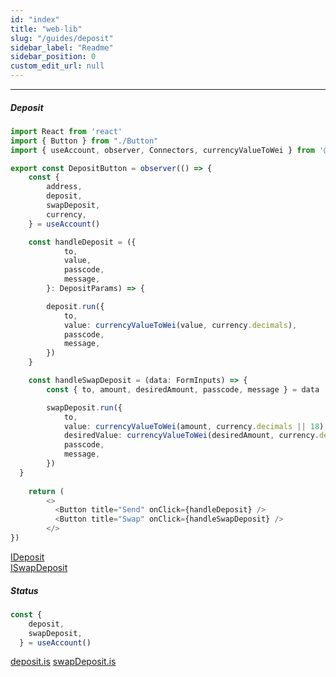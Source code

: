 ```yaml
---
id: "index"
title: "web-lib"
slug: "/guides/deposit"
sidebar_label: "Readme"
sidebar_position: 0
custom_edit_url: null
---
```


------

##### Deposit

```typescript
import React from 'react'
import { Button } from "./Button"
import { useAccount, observer, Connectors, currencyValueToWei } from '@kiroboio/web3-react-safe-transfer'

export const DepositButton = observer(() => {
    const {
        address,
        deposit,
        swapDeposit,
        currency,
    } = useAccount()

    const handleDeposit = ({
            to,
            value,
            passcode,
            message,
        }: DepositParams) => {

        deposit.run({
            to,
            value: currencyValueToWei(value, currency.decimals),
            passcode,
            message,
        })
    }

    const handleSwapDeposit = (data: FormInputs) => {
        const { to, amount, desiredAmount, passcode, message } = data

        swapDeposit.run({
            to,
            value: currencyValueToWei(amount, currency.decimals || 18),
            desiredValue: currencyValueToWei(desiredAmount, currency.decimals || 18),
            passcode,
            message,
        })
  }
    
    return (
        <>
          <Button title="Send" onClick={handleDeposit} />
          <Button title="Swap" onClick={handleSwapDeposit} />
        </>
})
```
<a href="/docs/api/stores/interfaces/IAccount#deposit">IDeposit</a>
<br />
<a href="/docs/api/stores/interfaces/IAccount#swapdeposit">ISwapDeposit</a>

##### Status

```typescript
const {
    deposit,
    swapDeposit,
  } = useAccount()
```

<a href="/docs/api/stores/interfaces/ICmdStatus">deposit.is</a>
<a href="/docs/api/stores/interfaces/ICmdStatus">swapDeposit.is</a>

